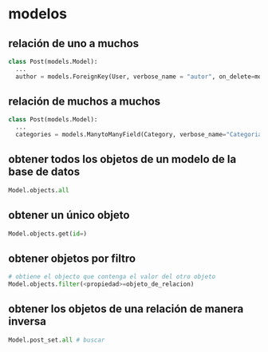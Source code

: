 # modelos

## relación de uno a muchos
```py
class Post(models.Model):
  ...
  author = models.ForeignKey(User, verbose_name = "autor", on_delete=models.CASCADE)
```

## relación de muchos a muchos
```py
class Post(models.Model):
  ...
  categories = models.ManytoManyField(Category, verbose_name="Categorias")
```

## obtener todos los objetos de un modelo de la base de datos
```py
Model.objects.all
```

## obtener un único objeto
```py
Model.objects.get(id=)
```

## obtener objetos por filtro
```py
# obtiene el objecto que contenga el valor del otro objeto
Model.objects.filter(<propiedad>=objeto_de_relacion)
```
## obtener los objetos de una relación de manera inversa
```py
Model.post_set.all # buscar
```



